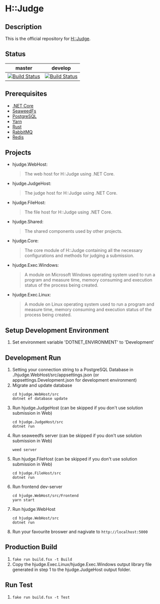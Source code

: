 # H::Judge

## Description
This is the official repository for [H::Judge](https://hjudge.com).

## Status
| master | develop |
| ------ | ------- |
| [![Build Status](https://dev.azure.com/hez2010/H-Judge/_apis/build/status/hez2010.H-Judge?branchName=master)](https://dev.azure.com/hez2010/H-Judge/_build/latest?definitionId=10&branchName=master) | [![Build Status](https://dev.azure.com/hez2010/H-Judge/_apis/build/status/hez2010.H-Judge?branchName=develop)](https://dev.azure.com/hez2010/H-Judge/_build/latest?definitionId=10&branchName=develop) |

## Prerequisites
- [.NET Core](https://www.microsoft.com/net/)
- [SeaweedFs](https://github.com/chrislusf/seaweedfs/)
- [PostgreSQL](https://www.postgresql.org/)
- [Yarn](https://yarnpkg.com/)
- [Rust](https://www.rust-lang.org/)
- [RabbitMQ](https://www.rabbitmq.com/)
- [Redis](https://redis.io/)

## Projects
- hjudge.WebHost:
    > The web host for H::Judge using .NET Core. 
- hjudge.JudgeHost:
    > The judge host for H::Judge using .NET Core. 
- hjudge.FileHost:
    > The file host for H::Judge using .NET Core. 
- hjudge.Shared:
    > The shared components used by other projects. 
- hjudge.Core:
    > The core module of H::Judge containing all the necessary configurations and methods for judging a submission. 
- hjudge.Exec.Windows:
    > A module on Microsoft Windows operating system used to run a program and measure time, memory consuming and execution status of the process being created. 
- hjudge.Exec.Linux:
    > A module on Linux operating system used to run a program and measure time, memory consuming and execution status of the process being created. 

## Setup Development Environment
1. Set environment variable 'DOTNET_ENVIRONMENT' to 'Development'

## Development Run
1. Setting your connection string to a PostgreSQL Database in ./hjudge.WebHost/src/appsettings.json (or appsettings.Development.json for development environment)
2. Migrate and update database
    ```
    cd hjudge.WebHost/src
    dotnet ef database update
    ```
3. Run hjudge.JudgeHost (can be skipped if you don't use solution submission in Web)
    ```
    cd hjudge.JudgeHost/src
    dotnet run
    ```
4. Run seaweedfs server (can be skipped if you don't use solution submission in Web)
    ```
    weed server
    ```
5. Run hjudge.FileHost (can be skipped if you don't use solution submission in Web)
    ```
    cd hjudge.FileHost/src
    dotnet run
    ```
6. Run frontend dev-server
    ```
    cd hjudge.WebHost/src/Frontend
    yarn start
    ```
7. Run hjudge.WebHost
    ```
    cd hjudge.WebHost/src
    dotnet run
    ```
8. Run your favourite broswer and nagivate to `http://localhost:5000`

## Production Build
1. `fake run build.fsx -t Build`
2. Copy the hjudge.Exec.Linux/hjudge.Exec.Windows output library file generated in step 1 to the hjudge.JudgeHost output folder.

## Run Test
1. `fake run build.fsx -t Test`
